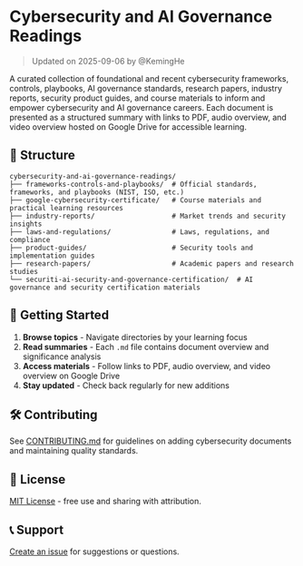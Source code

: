 # Cybersecurity and AI Governance Readings

> Updated on 2025-09-06 by @KemingHe

A curated collection of foundational and recent cybersecurity frameworks, controls, playbooks, AI governance standards, research papers, industry reports, security product guides, and course materials to inform and empower cybersecurity and AI governance careers. Each document is presented as a structured summary with links to PDF, audio overview, and video overview hosted on Google Drive for accessible learning.

## 📁 Structure

```plaintext
cybersecurity-and-ai-governance-readings/
├── frameworks-controls-and-playbooks/  # Official standards, frameworks, and playbooks (NIST, ISO, etc.)
├── google-cybersecurity-certificate/   # Course materials and practical learning resources
├── industry-reports/                   # Market trends and security insights
├── laws-and-regulations/               # Laws, regulations, and compliance
├── product-guides/                     # Security tools and implementation guides
├── research-papers/                    # Academic papers and research studies
└── securiti-ai-security-and-governance-certification/  # AI governance and security certification materials
```

## 🚀 Getting Started

1. **Browse topics** - Navigate directories by your learning focus
2. **Read summaries** - Each `.md` file contains document overview and significance analysis
3. **Access materials** - Follow links to PDF, audio overview, and video overview on Google Drive
4. **Stay updated** - Check back regularly for new additions

## 🛠️ Contributing

See [CONTRIBUTING.md](./CONTRIBUTING.md) for guidelines on adding cybersecurity documents and maintaining quality standards.

## 📄 License

[MIT License](./LICENSE) - free use and sharing with attribution.

## 📞 Support

[Create an issue](https://github.com/KemingHe/cybersecurity-and-ai-governance-readings/issues) for suggestions or questions.
